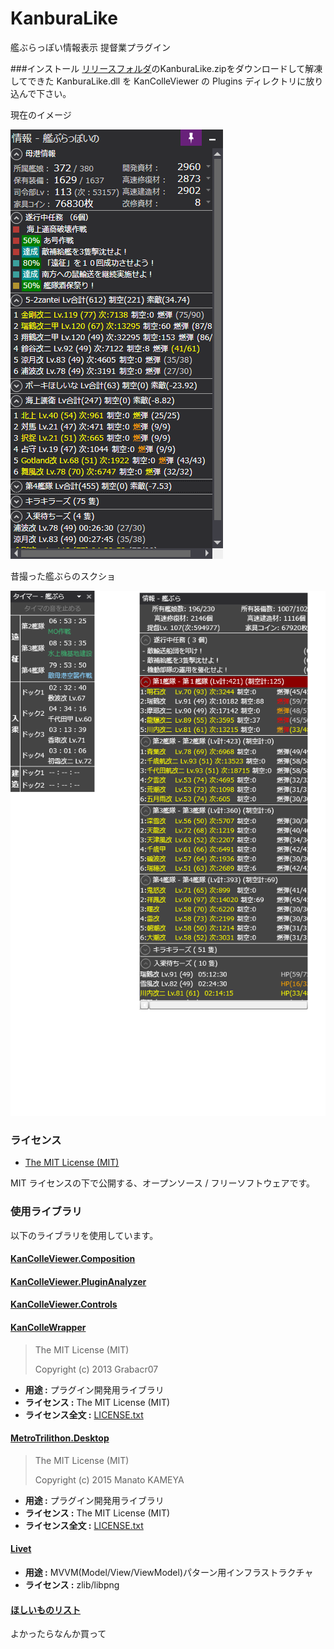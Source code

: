 # KanburaLike
艦ぶらっぽい情報表示 提督業プラグイン

###インストール
[リリースフォルダ](https://github.com/reniris/KanburaLike/releases)のKanburaLike.zipをダウンロードして解凍してできた
KanburaLike.dll を KanColleViewer の Plugins ディレクトリに放り込んで下さい。


現在のイメージ

![my image](SampleImage/Screenshot.png)

昔撮った艦ぶらのスクショ

![my image](SampleImage/KanburaSample.png)


### ライセンス

* [The MIT License (MIT)](LICENSE.txt)

MIT ライセンスの下で公開する、オープンソース / フリーソフトウェアです。

### 使用ライブラリ

以下のライブラリを使用しています。

#### [KanColleViewer.Composition](https://github.com/Grabacr07/KanColleViewer)
#### [KanColleViewer.PluginAnalyzer](https://github.com/Grabacr07/KanColleViewer)
#### [KanColleViewer.Controls](https://github.com/Grabacr07/KanColleViewer)
#### [KanColleWrapper](https://github.com/Grabacr07/KanColleViewer)

> The MIT License (MIT)
>
> Copyright (c) 2013 Grabacr07

* **用途 :** プラグイン開発用ライブラリ
* **ライセンス :** The MIT License (MIT)
* **ライセンス全文 :** [LICENSE.txt](https://github.com/Grabacr07/KanColleViewer/blob/develop/LICENSE.txt)

#### [MetroTrilithon.Desktop](https://github.com/Grabacr07/MetroTrilithon)

>The MIT License (MIT)
>
>Copyright (c) 2015 Manato KAMEYA

* **用途 :** プラグイン開発用ライブラリ
* **ライセンス :** The MIT License (MIT)
* **ライセンス全文 :** [LICENSE.txt](https://github.com/Grabacr07/MetroTrilithon/blob/master/LICENSE.txt)

#### [Livet](http://ugaya40.hateblo.jp/entry/Livet)

* **用途 :** MVVM(Model/View/ViewModel)パターン用インフラストラクチャ
* **ライセンス :** zlib/libpng


#### [ほしいものリスト](https://www.amazon.co.jp/hz/wishlist/ls/111ANSVEUB01D?type=wishlist&filter=unpurchased&sort=price-asc)
よかったらなんか買って
